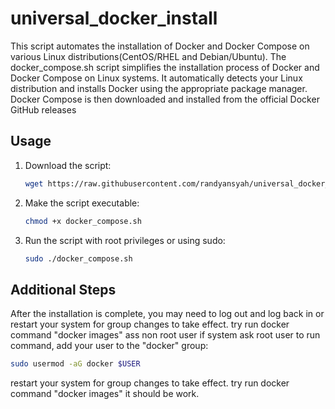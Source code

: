 # universal_docker_install
This script automates the installation of Docker and Docker Compose on various Linux distributions(CentOS/RHEL and Debian/Ubuntu).
The docker_compose.sh script simplifies the installation process of Docker and Docker Compose on Linux systems. It automatically detects your Linux distribution and installs Docker using the appropriate package manager. Docker Compose is then downloaded and installed from the official Docker GitHub releases

## Usage

1. Download the script:
   ```bash
   wget https://raw.githubusercontent.com/randyansyah/universal_docker_install/main/docker_compose.sh
   
2. Make the script executable:
   ```bash
   chmod +x docker_compose.sh

3. Run the script with root privileges or using sudo:
   ```bash
   sudo ./docker_compose.sh


## Additional Steps
After the installation is complete, you may need to log out and log back in or restart your system for group changes to take effect. try run docker command "docker images" ass non root user if system ask root user  to run command, add your user to the "docker" group:
```bash
sudo usermod -aG docker $USER
```

restart your system for group changes to take effect. try run docker command "docker images" it should be work.




